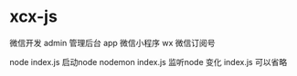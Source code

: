 # xcx-js
微信开发
admin 管理后台
app 微信小程序
wx 微信订阅号



node index.js  启动node
nodemon index.js  监听node 变化
index.js  可以省略
